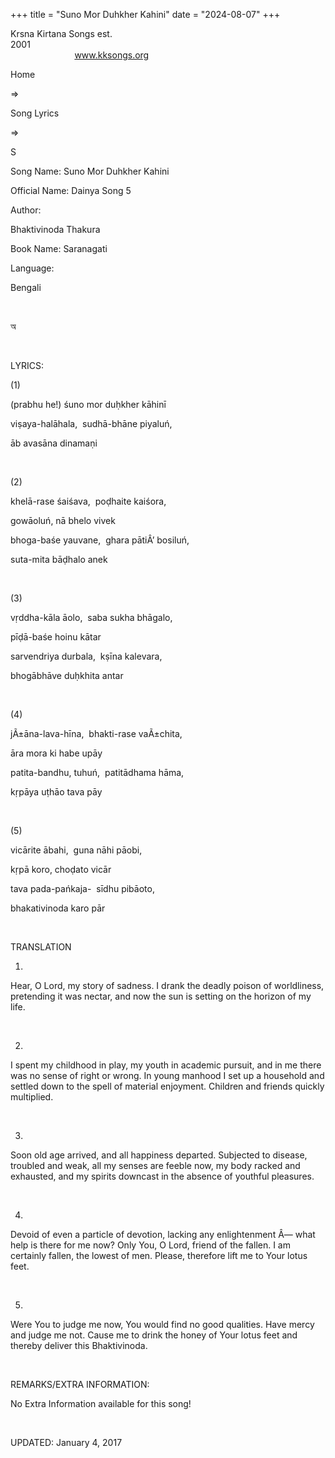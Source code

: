 +++ 
title = "Suno Mor Duhkher Kahini"
date = "2024-08-07"
+++

Krsna Kirtana Songs est.
2001                                                                                                                                    
            
www.kksongs.org








Home
 
⇒
 
Song Lyrics
 
⇒
 
S


Song
Name: Suno Mor Duhkher Kahini


Official
Name: Dainya Song 5


Author:

Bhaktivinoda Thakura


Book
Name: 
Saranagati


Language:

Bengali


 








অ








 


LYRICS:


(1)


(prabhu
he!) śuno mor duḥkher kāhinī


viṣaya-halāhala, 
sudhā-bhāne piyaluń,


āb
avasāna dinamaṇi


 


(2)


khelā-rase
śaiśava,  poḍhaite kaiśora,


gowāoluń,
nā bhelo vivek


bhoga-baśe
yauvane,  ghara pātiÂ’ bosiluń,


suta-mita
bāḍhalo anek


 


(3)


vṛddha-kāla
āolo,  saba sukha bhāgalo,


pīḍā-baśe
hoinu kātar


sarvendriya
durbala,  kṣīna kalevara,


bhogābhāve
duḥkhita antar


 


(4)


jÃ±āna-lava-hīna, 
bhakti-rase vaÃ±chita,


āra
mora ki habe upāy


patita-bandhu,
tuhuń,  patitādhama hāma,


kṛpāya
uṭhāo tava pāy


 


(5)


vicārite
ābahi,  guna nāhi pāobi,


kṛpā
koro, choḍato vicār


tava
pada-pańkaja-  sīdhu pibāoto,


bhakativinoda
karo pār


 


TRANSLATION


1)
Hear, O Lord, my story of sadness. I drank the deadly poison of worldliness,
pretending it was nectar, and now the sun is setting on the horizon of my life.


 


2)
I spent my childhood in play, my youth in academic pursuit, and in me there was
no sense of right or wrong. In young manhood I set up a household and settled
down to the spell of material enjoyment. Children and friends quickly
multiplied.


 


3)
Soon old age arrived, and all happiness departed. Subjected to disease, troubled
and weak, all my senses are feeble now, my body racked and exhausted, and my
spirits downcast in the absence of youthful pleasures.


 


4)
Devoid of even a particle of devotion, lacking any enlightenment Â— what help is
there for me now? Only You, O Lord, friend of the fallen. I am certainly
fallen, the lowest of men. Please, therefore lift me to Your lotus feet.


 


5)
Were You to judge me now, You would find no good qualities. Have mercy and
judge me not. Cause me to drink the honey of Your lotus feet and thereby
deliver this Bhaktivinoda.


 


REMARKS/EXTRA
INFORMATION:


No
Extra Information available for this song!


 


UPDATED:
 January 4, 2017